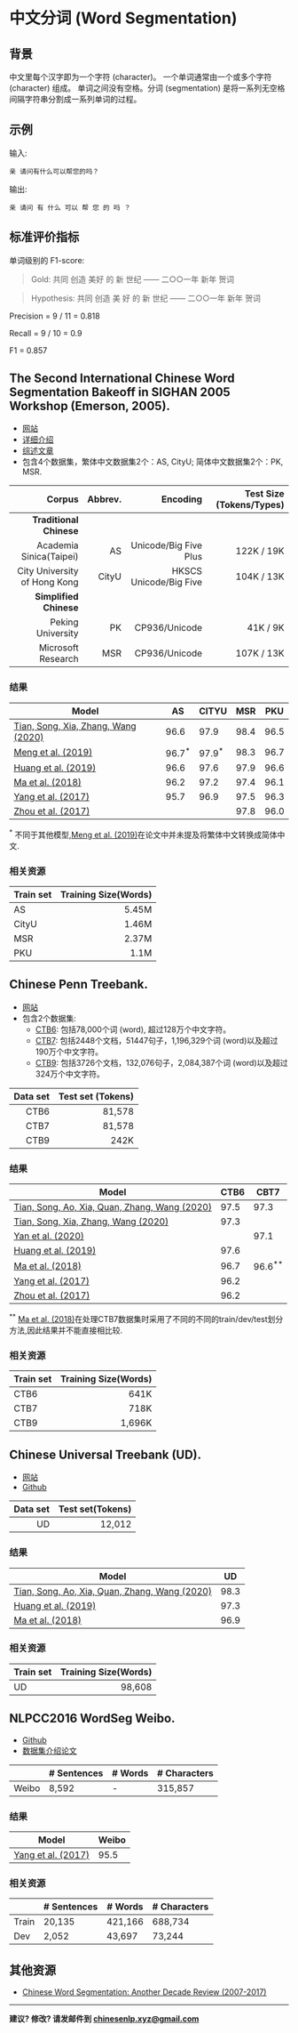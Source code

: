 # 中文分词 (Word Segmentation)


## 背景

中文里每个汉字即为一个字符 (character)。 一个单词通常由一个或多个字符 (character) 组成。 单词之间没有空格。分词 (segmentation) 是将一系列无空格间隔字符串分割成一系列单词的过程。

## 示例

输入:

```
亲 请问有什么可以帮您的吗？
```

输出:

```
亲 请问 有 什么 可以 帮 您 的 吗 ？
```

## 标准评价指标

单词级别的 F1-score:

> Gold: 共同  创造  美好  的  新  世纪  ——  二○○一年  新年  贺词

> Hypothesis: 共同  创造  美  好  的  新  世纪  ——  二○○一年  新年  贺词

Precision = 9 / 11 = 0.818

Recall = 9 / 10 = 0.9

F1 = 0.857


## <span class="t">The Second International Chinese Word Segmentation Bakeoff in SIGHAN 2005 Workshop (Emerson, 2005)</span>.

* [网站](http://sighan.cs.uchicago.edu/bakeoff2005/) 
* [详细介绍](http://sighan.cs.uchicago.edu/bakeoff2005/data/instructions.php.html)
* [综述文章](http://aclweb.org/anthology/I05-3017)
* 包含4个数据集，繁体中文数据集2个：AS, CityU; 简体中文数据集2个：PK, MSR.

| Corpus | Abbrev. | Encoding | Test Size (Tokens/Types) |
| ---: | ---: | ---: | ---: |
| **Traditional Chinese** |
|Academia Sinica(Taipei)|AS|Unicode/Big Five Plus|122K / 19K|
|City University of Hong Kong|CityU|HKSCS Unicode/Big Five|104K / 13K|
| **Simplified Chinese** |
|Peking University|PK|CP936/Unicode|41K / 9K|
|Microsoft Research|MSR|CP936/Unicode|107K / 13K|

### 结果

|  Model | AS | CITYU | MSR | PKU |
| --- | --- | --- | --- | --- |
|  [Tian, Song, Xia, Zhang, Wang (2020)](https://www.aclweb.org/anthology/2020.acl-main.734/) | 96.6 | 97.9 | 98.4 | 96.5 |
|  [Meng et al. (2019)](https://arxiv.org/abs/1901.10125) | 96.7<sup>*</sup> | 97.9<sup>*</sup> | 98.3 | 96.7 |
|  [Huang et al. (2019)](https://arxiv.org/abs/1903.04190)| 96.6 | 97.6 | 97.9 | 96.6 |
|  [Ma et al. (2018)](http://aclweb.org/anthology/D18-1529) | 96.2 | 97.2 | 97.4 | 96.1 |
|  [Yang et al. (2017)](http://aclweb.org/anthology/P17-1078) | 95.7 | 96.9 | 97.5 | 96.3 |
|  [Zhou et al. (2017)](https://www.aclweb.org/anthology/D17-1079) |  |  | 97.8 | 96.0 |

<sup>*</sup> 不同于其他模型,[Meng et al. (2019)](https://arxiv.org/pdf/1901.10125.pdf)在论文中并未提及将繁体中文转换成简体中文.

### 相关资源

|  Train set | Training Size(Words) |
| --- | ----: |
|  AS | 5.45M |
|  CityU | 1.46M |
|  MSR | 2.37M |
|  PKU | 1.1M |


## <span class="t">Chinese Penn Treebank</span>.

* [网站](https://verbs.colorado.edu/chinese/ctb.html)
* 包含2个数据集:
  * [CTB6](https://catalog.ldc.upenn.edu/LDC2007T36): 包括78,000个词 (word), 超过128万个中文字符。 
  * [CTB7](https://catalog.ldc.upenn.edu/LDC2010T07): 包括2448个文档，51447句子，1,196,329个词 (word)以及超过190万个中文字符。 
  * [CTB9](https://catalog.ldc.upenn.edu/LDC2016T13): 包括3726个文档，132,076句子，2,084,387个词 (word)以及超过324万个中文字符。 

|Data set|Test set (Tokens)|
| ---: | ---: |
|CTB6|81,578|
|CTB7|81,578|
|CTB9|242K|

### 结果

|  Model | CTB6 | CBT7 |
| --- | --- | --- |
| [Tian, Song, Ao, Xia, Quan, Zhang, Wang (2020)](https://www.aclweb.org/anthology/2020.acl-main.735/) | 97.5 | 97.3 | 97.8 |
| [Tian, Song, Xia, Zhang, Wang (2020)](https://www.aclweb.org/anthology/2020.acl-main.734/) | 97.3 | |
| [Yan et al. (2020)](https://transacl.org/ojs/index.php/tacl/article/view/1876) | | 97.1| 97.6 |
| [Huang et al. (2019)](https://arxiv.org/abs/1903.04190)|97.6| | |
| [Ma et al. (2018)](http://aclweb.org/anthology/D18-1529) | 96.7 | 96.6<sup>**</sup> | |
| [Yang et al. (2017)](http://aclweb.org/anthology/P17-1078) | 96.2 |  | |
| [Zhou et al. (2017)](https://www.aclweb.org/anthology/D17-1079) | 96.2 | | |

<sup>**</sup> [Ma et al. (2018)](http://aclweb.org/anthology/D18-1529)在处理CTB7数据集时采用了不同的不同的train/dev/test划分方法,因此结果并不能直接相比较.

### 相关资源

|  Train set | Training Size(Words) |
| --- | ----: |
|  CTB6 | 641K |
|  CTB7 | 718K |
|  CTB9 | 1,696K |

## <span class="t">Chinese Universal Treebank (UD)</span>.

* [网站](https://universaldependencies.org/)
* [Github](https://github.com/UniversalDependencies/UD_Chinese-GSD)

|Data set|Test set(Tokens)|
| ---: | ---: |
|UD|12,012|

### 结果

|  Model | UD |
| --- | --- | 
| [Tian, Song, Ao, Xia, Quan, Zhang, Wang (2020)](https://www.aclweb.org/anthology/2020.acl-main.735/) | 98.3 |
| [Huang et al. (2019)](https://arxiv.org/abs/1903.04190)|97.3 |
| [Ma et al. (2018)](http://aclweb.org/anthology/D18-1529) | 96.9 |

### 相关资源

|  Train set | Training Size(Words) |
| --- | ----: |
|  UD | 98,608 |


## <span class="t">NLPCC2016 WordSeg Weibo</span>.

* [Github](https://github.com/FudanNLP/NLPCC-WordSeg-Weibo)
* [数据集介绍论文](https://link.springer.com/chapter/10.1007/978-3-319-50496-4_84)

|   | # Sentences | # Words | # Characters |
| --- | --- | --- | --- |
| Weibo | 8,592 | - | 315,857 |

### 结果

|  Model | Weibo |
| --- | --- | 
| [Yang et al. (2017)](http://aclweb.org/anthology/P17-1078) | 95.5 | 

### 相关资源

|   | # Sentences | # Words | # Characters |
| --- | --- | --- | --- |
|  Train | 20,135 | 421,166 | 688,734 |
|  Dev | 2,052 | 43,697 | 73,244 |


## 其他资源

* [Chinese Word Segmentation: Another Decade Review (2007-2017)](https://arxiv.org/pdf/1901.06079.pdf)

---

**建议? 修改? 请发邮件到 [chinesenlp.xyz@gmail.com](mailto:chinesenlp.xyz@gmail.com)**



